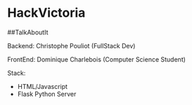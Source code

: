 # HackVictoria


##TalkAboutIt


Backend: Christophe Pouliot (FullStack Dev)


FrontEnd: Dominique Charlebois (Computer Science Student)


Stack: 

* HTML/Javascript
* Flask Python Server
